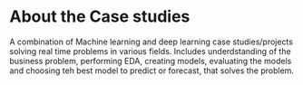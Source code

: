 
# About the Case studies

A combination of Machine learning and deep learning case studies/projects solving real time problems in various fields.
Includes underdstanding of the business problem, performing EDA, creating models, evaluating the models and choosing teh best model to predict or forecast, that solves the problem.